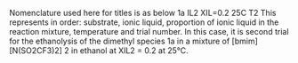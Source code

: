 Nomenclature used here for titles is as below
1a IL2 XIL=0.2 25C T2
This represents in order:	substrate, ionic liquid, proportion of ionic liquid in the reaction mixture, temperature and trial number. In this case, it is second trial for the ethanolysis of the dimethyl species 1a in a mixture of [bmim][N(SO2CF3)2] 2 in ethanol at XIL2 = 0.2 at 25°C.
